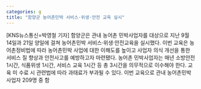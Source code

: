 ```yaml
---
categories: g
title: "함양군 농어촌민박 서비스·위생·안전 교육 실시"
---
```

[KNS뉴스통신=박영철 기자] 함양군은 관내 농어촌 민박사업자를 대상으로 지난 9월 14일과 21일 양일에 걸쳐 농어촌민박 서비스·위생·안전교육을 실시했다. 이번 교육은 농어촌정비법에 따라 농어촌민박 사업에 대한 이해도를 높이고 사업자 의식 개선을 통한 서비스 질 향상과 안전사고를 예방하고자 마련됐다. 농어촌 민박사업자는 매년 소방안전 1시간, 식품위생 1시간, 서비스 교육 1시간 등 총 3시간을 의무적으로 이수해야 한다. 교육 미 수료 시 관련법에 따라 과태료가 부과될 수 있다. 이번 교육으로 관내 농어촌민박사업자 209명 중 함
